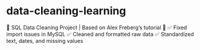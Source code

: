 # data-cleaning-learning
 🚀 SQL Data Cleaning Project | Based on Alex Freberg’s tutorial 📌 ✅ Fixed import issues in MySQL ✅ Cleaned and formatted raw data ✅ Standardized text, dates, and missing values

